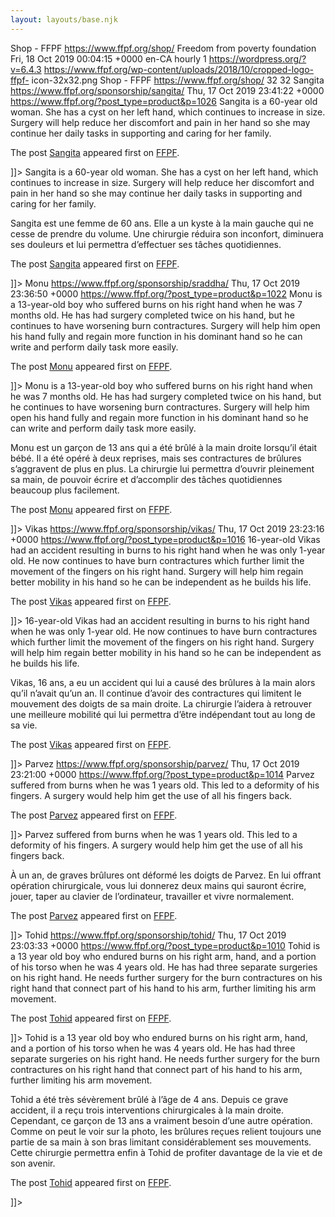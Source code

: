 ```yaml
---
layout: layouts/base.njk
---
```

Shop - FFPF  https://www.ffpf.org/shop/  Freedom from poverty foundation  Fri,
18 Oct 2019 00:04:15 +0000  en-CA  hourly  1  https://wordpress.org/?v=6.4.3
https://www.ffpf.org/wp-content/uploads/2018/10/cropped-logo-ffpf-
icon-32x32.png  Shop - FFPF  https://www.ffpf.org/shop/  32  32  Sangita
https://www.ffpf.org/sponsorship/sangita/  Thu, 17 Oct 2019 23:41:22 +0000
https://www.ffpf.org/?post_type=product&p=1026  Sangita is a 60-year old
woman. She has a cyst on her left hand, which continues to increase in size.
Surgery will help reduce her discomfort and pain in her hand so she may
continue her daily tasks in supporting and caring for her family.

The post [Sangita](https://www.ffpf.org/sponsorship/sangita/) appeared first
on [FFPF](https://www.ffpf.org).

]]> Sangita is a 60-year old woman. She has a cyst on her left hand, which
continues to increase in size. Surgery will help reduce her discomfort and
pain in her hand so she may continue her daily tasks in supporting and caring
for her family.

Sangita est une femme de 60 ans. Elle a un kyste à la main gauche qui ne cesse
de prendre du volume. Une chirurgie réduira son inconfort, diminuera ses
douleurs et lui permettra d’effectuer ses tâches quotidiennes.

The post [Sangita](https://www.ffpf.org/sponsorship/sangita/) appeared first
on [FFPF](https://www.ffpf.org).

]]> Monu  https://www.ffpf.org/sponsorship/sraddha/  Thu, 17 Oct 2019 23:36:50
+0000  https://www.ffpf.org/?post_type=product&p=1022  Monu is a 13-year-old
boy who suffered burns on his right hand when he was 7 months old. He has had
surgery completed twice on his hand, but he continues to have worsening burn
contractures. Surgery will help him open his hand fully and regain more
function in his dominant hand so he can write and perform daily task more
easily.

The post [Monu](https://www.ffpf.org/sponsorship/sraddha/) appeared first on
[FFPF](https://www.ffpf.org).

]]> Monu is a 13-year-old boy who suffered burns on his right hand when he was
7 months old. He has had surgery completed twice on his hand, but he continues
to have worsening burn contractures. Surgery will help him open his hand fully
and regain more function in his dominant hand so he can write and perform
daily task more easily.

Monu est un garçon de 13 ans qui a été brûlé à la main droite lorsqu’il était
bébé. Il a été opéré à deux reprises, mais ses contractures de brûlures
s’aggravent de plus en plus. La chirurgie lui permettra d’ouvrir pleinement sa
main, de pouvoir écrire et d’accomplir des tâches quotidiennes beaucoup plus
facilement.

The post [Monu](https://www.ffpf.org/sponsorship/sraddha/) appeared first on
[FFPF](https://www.ffpf.org).

]]> Vikas  https://www.ffpf.org/sponsorship/vikas/  Thu, 17 Oct 2019 23:23:16
+0000  https://www.ffpf.org/?post_type=product&p=1016  16-year-old Vikas had
an accident resulting in burns to his right hand when he was only 1-year old.
He now continues to have burn contractures which further limit the movement of
the fingers on his right hand. Surgery will help him regain better mobility in
his hand so he can be independent as he builds his life.

The post [Vikas](https://www.ffpf.org/sponsorship/vikas/) appeared first on
[FFPF](https://www.ffpf.org).

]]> 16-year-old Vikas had an accident resulting in burns to his right hand
when he was only 1-year old. He now continues to have burn contractures which
further limit the movement of the fingers on his right hand. Surgery will help
him regain better mobility in his hand so he can be independent as he builds
his life.

Vikas, 16 ans, a eu un accident qui lui a causé des brûlures à la main alors
qu’il n’avait qu’un an. Il continue d’avoir des contractures qui limitent le
mouvement des doigts de sa main droite. La chirurgie l’aidera à retrouver une
meilleure mobilité qui lui permettra d’être indépendant tout au long de sa
vie.

The post [Vikas](https://www.ffpf.org/sponsorship/vikas/) appeared first on
[FFPF](https://www.ffpf.org).

]]> Parvez  https://www.ffpf.org/sponsorship/parvez/  Thu, 17 Oct 2019
23:21:00 +0000  https://www.ffpf.org/?post_type=product&p=1014  Parvez
suffered from burns when he was 1 years old. This led to a deformity of his
fingers. A surgery would help him get the use of all his fingers back.

The post [Parvez](https://www.ffpf.org/sponsorship/parvez/) appeared first on
[FFPF](https://www.ffpf.org).

]]> Parvez suffered from burns when he was 1 years old. This led to a
deformity of his fingers. A surgery would help him get the use of all his
fingers back.

À un an, de graves brûlures ont déformé les doigts de Parvez. En lui offrant
opération chirurgicale, vous lui donnerez deux mains qui sauront écrire,
jouer, taper au clavier de l’ordinateur, travailler et vivre normalement.

The post [Parvez](https://www.ffpf.org/sponsorship/parvez/) appeared first on
[FFPF](https://www.ffpf.org).

]]> Tohid  https://www.ffpf.org/sponsorship/tohid/  Thu, 17 Oct 2019 23:03:33
+0000  https://www.ffpf.org/?post_type=product&p=1010  Tohid is a 13 year old
boy who endured burns on his right arm, hand, and a portion of his torso when
he was 4 years old. He has had three separate surgeries on his right hand. He
needs further surgery for the burn contractures on his right hand that connect
part of his hand to his arm, further limiting his arm movement.

The post [Tohid](https://www.ffpf.org/sponsorship/tohid/) appeared first on
[FFPF](https://www.ffpf.org).

]]> Tohid is a 13 year old boy who endured burns on his right arm, hand, and a
portion of his torso when he was 4 years old. He has had three separate
surgeries on his right hand. He needs further surgery for the burn
contractures on his right hand that connect part of his hand to his arm,
further limiting his arm movement.

Tohid a été très sévèrement brûlé à l’âge de 4 ans. Depuis ce grave accident,
il a reçu trois interventions chirurgicales à la main droite. Cependant, ce
garçon de 13 ans a vraiment besoin d’une autre opération. Comme on peut le
voir sur la photo, les brûlures reçues relient toujours une partie de sa main
à son bras limitant considérablement ses mouvements. Cette chirurgie permettra
enfin à Tohid de profiter davantage de la vie et de son avenir.

The post [Tohid](https://www.ffpf.org/sponsorship/tohid/) appeared first on
[FFPF](https://www.ffpf.org).

]]>

